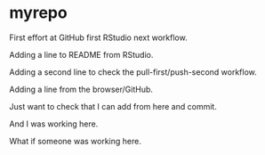 # myrepo
First effort at GitHub first RStudio next workflow.

Adding a line to README from RStudio.

Adding a second line to check the pull-first/push-second workflow.

Adding a line from the browser/GitHub.

Just want to check that I can add from here and commit.

And I was working here.

What if someone was working here.
